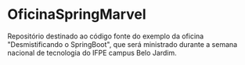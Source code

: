 # OficinaSpringMarvel
Repositório destinado ao código fonte do exemplo da oficina "Desmistificando o SpringBoot", que será ministrado durante a semana nacional de tecnologia do IFPE campus Belo Jardim.
